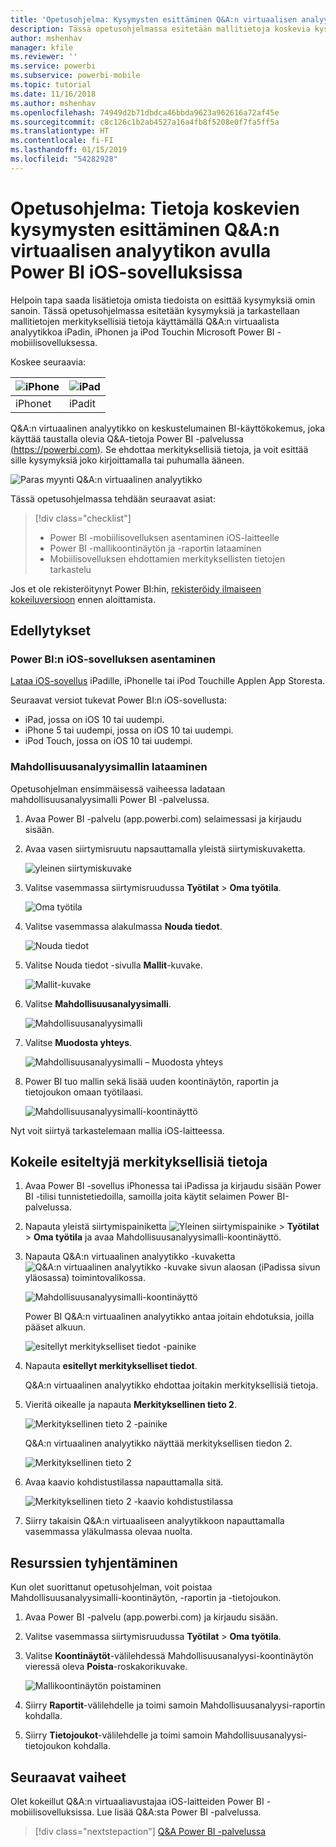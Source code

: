 ```yaml
---
title: 'Opetusohjelma: Kysymysten esittäminen Q&A:n virtuaalisen analyytikon avulla iOS-sovelluksissa'
description: Tässä opetusohjelmassa esitetään mallitietoja koskevia kysymyksiä omin sanoin käyttämällä Q&A:n virtuaalista analyytikkoa iOS-laitteen Power BI -mobiilisovelluksessa.
author: mshenhav
manager: kfile
ms.reviewer: ''
ms.service: powerbi
ms.subservice: powerbi-mobile
ms.topic: tutorial
ms.date: 11/16/2018
ms.author: mshenhav
ms.openlocfilehash: 74949d2b71dbdca46bbda9623a962616a72af45e
ms.sourcegitcommit: c8c126c1b2ab4527a16a4fb8f5208e0f7fa5ff5a
ms.translationtype: HT
ms.contentlocale: fi-FI
ms.lasthandoff: 01/15/2019
ms.locfileid: "54282928"
---
```

# <a name="tutorial-ask-questions-about-your-data-with-the-qa-virtual-analyst-in-the-power-bi-ios-apps"></a>Opetusohjelma: Tietoja koskevien kysymysten esittäminen Q&A:n virtuaalisen analyytikon avulla Power BI iOS-sovelluksissa

Helpoin tapa saada lisätietoja omista tiedoista on esittää kysymyksiä omin sanoin. Tässä opetusohjelmassa esitetään kysymyksiä ja tarkastellaan mallitietojen merkityksellisiä tietoja käyttämällä Q&A:n virtuaalista analyytikkoa iPadin, iPhonen ja iPod Touchin Microsoft Power BI -mobiilisovelluksessa. 

Koskee seuraavia:

| ![iPhone](./media/tutorial-mobile-apps-ios-qna/iphone-logo-50-px.png) | ![iPad](./media/tutorial-mobile-apps-ios-qna/ipad-logo-50-px.png) |
|:--- |:--- |
| iPhonet |iPadit |

Q&A:n virtuaalinen analyytikko on keskustelumainen BI-käyttökokemus, joka käyttää taustalla olevia Q&A-tietoja Power BI -palvelussa [(https://powerbi.com)](https://powerbi.com). Se ehdottaa merkityksellisiä tietoja, ja voit esittää sille kysymyksiä joko kirjoittamalla tai puhumalla ääneen.

![Paras myynti Q&A:n virtuaalinen analyytikko](./media/tutorial-mobile-apps-ios-qna/power-bi-ios-q-n-a-top-sale-intro.png)

Tässä opetusohjelmassa tehdään seuraavat asiat:

> [!div class="checklist"]
> * Power BI -mobiilisovelluksen asentaminen iOS-laitteelle
> * Power BI -mallikoontinäytön ja -raportin lataaminen
> * Mobiilisovelluksen ehdottamien merkityksellisten tietojen tarkastelu

Jos et ole rekisteröitynyt Power BI:hin, [rekisteröidy ilmaiseen kokeiluversioon](https://app.powerbi.com/signupredirect?pbi_source=web) ennen aloittamista.

## <a name="prerequisites"></a>Edellytykset

### <a name="install-the-power-bi-for-ios-app"></a>Power BI:n iOS-sovelluksen asentaminen
[Lataa iOS-sovellus](http://go.microsoft.com/fwlink/?LinkId=522062 "Lataa iPhone-sovellus") iPadille, iPhonelle tai iPod Touchille Applen App Storesta.

Seuraavat versiot tukevat Power BI:n iOS-sovellusta:
- iPad, jossa on iOS 10 tai uudempi.
- iPhone 5 tai uudempi, jossa on iOS 10 tai uudempi. 
- iPod Touch, jossa on iOS 10 tai uudempi.

### <a name="download-the-opportunity-analysis-sample"></a>Mahdollisuusanalyysimallin lataaminen
Opetusohjelman ensimmäisessä vaiheessa ladataan mahdollisuusanalyysimalli Power BI -palvelussa.

1. Avaa Power BI -palvelu (app.powerbi.com) selaimessasi ja kirjaudu sisään.

1. Avaa vasen siirtymisruutu napsauttamalla yleistä siirtymiskuvaketta.

    ![yleinen siirtymiskuvake](./media/tutorial-mobile-apps-ios-qna/power-bi-android-quickstart-global-nav-icon.png)

2. Valitse vasemmassa siirtymisruudussa **Työtilat** > **Oma työtila**.

    ![Oma työtila](./media/tutorial-mobile-apps-ios-qna/power-bi-android-quickstart-my-workspace.png)

3. Valitse vasemmassa alakulmassa **Nouda tiedot**.
   
    ![Nouda tiedot](./media/tutorial-mobile-apps-ios-qna/power-bi-get-data.png)

3. Valitse Nouda tiedot -sivulla **Mallit**-kuvake.
   
   ![Mallit-kuvake](./media/tutorial-mobile-apps-ios-qna/power-bi-samples-icon.png)

4. Valitse **Mahdollisuusanalyysimalli**.
 
    ![Mahdollisuusanalyysimalli](./media/tutorial-mobile-apps-ios-qna/power-bi-oa.png)
 
8. Valitse **Muodosta yhteys**.  
  
   ![Mahdollisuusanalyysimalli – Muodosta yhteys](./media/tutorial-mobile-apps-ios-qna/opportunity-connect.png)
   
5. Power BI tuo mallin sekä lisää uuden koontinäytön, raportin ja tietojoukon omaan työtilaasi.
   
   ![Mahdollisuusanalyysimalli-koontinäyttö](./media/tutorial-mobile-apps-ios-qna/power-bi-service-opportunity-sample.png)

Nyt voit siirtyä tarkastelemaan mallia iOS-laitteessa.

## <a name="try-featured-insights"></a>Kokeile esiteltyjä merkityksellisiä tietoja
1. Avaa Power BI -sovellus iPhonessa tai iPadissa ja kirjaudu sisään Power BI -tilisi tunnistetiedoilla, samoilla joita käytit selaimen Power BI-palvelussa.

1.  Napauta yleistä siirtymispainiketta ![Yleinen siirtymispainike](./media/tutorial-mobile-apps-ios-qna/power-bi-iphone-global-nav-button.png) > **Työtilat** > **Oma työtila** ja avaa Mahdollisuusanalyysimalli-koontinäyttö.

2. Napauta Q&A:n virtuaalinen analyytikko -kuvaketta ![Q&A:n virtuaalinen analyytikko -kuvake](./media/tutorial-mobile-apps-ios-qna/power-bi-ios-q-n-a-icon.png) sivun alaosan (iPadissa sivun yläosassa) toimintovalikossa.

     ![Mahdollisuusanalyysimalli-koontinäyttö](./media/tutorial-mobile-apps-ios-qna/power-bi-ios-qna-opportunity-analysis.png)

     Power BI Q&A:n virtuaalinen analyytikko antaa joitain ehdotuksia, joilla pääset alkuun.

     ![esitellyt merkitykselliset tiedot -painike](./media/tutorial-mobile-apps-ios-qna/power-bi-ios-qna-suggest-insights.png)
3. Napauta **esitellyt merkitykselliset tiedot**.

     Q&A:n virtuaalinen analyytikko ehdottaa joitakin merkityksellisiä tietoja.
4. Vieritä oikealle ja napauta **Merkityksellinen tieto 2**.

    ![Merkityksellinen tieto 2 -painike](./media/tutorial-mobile-apps-ios-qna/power-bi-ios-qna-suggest-insight-2.png)

     Q&A:n virtuaalinen analyytikko näyttää merkityksellisen tiedon 2.

    ![Merkityksellinen tieto 2](./media/tutorial-mobile-apps-ios-qna/power-bi-ios-qna-show-insight-2.png)
5. Avaa kaavio kohdistustilassa napauttamalla sitä.

    ![Merkityksellinen tieto 2 -kaavio kohdistustilassa](./media/tutorial-mobile-apps-ios-qna/power-bi-ios-qna-open-insight-2.png)
6. Siirry takaisin Q&A:n virtuaaliseen analyytikkoon napauttamalla vasemmassa yläkulmassa olevaa nuolta.

## <a name="clean-up-resources"></a>Resurssien tyhjentäminen

Kun olet suorittanut opetusohjelman, voit poistaa Mahdollisuusanalyysimalli-koontinäytön, -raportin ja -tietojoukon.

1. Avaa Power BI -palvelu (app.powerbi.com) ja kirjaudu sisään.

2. Valitse vasemmassa siirtymisruudussa **Työtilat** > **Oma työtila**.

3. Valitse **Koontinäytöt**-välilehdessä Mahdollisuusanalyysi-koontinäytön vieressä oleva **Poista**-roskakorikuvake.

    ![Mallikoontinäytön poistaminen](./media/tutorial-mobile-apps-ios-qna/power-bi-service-delete-opportunity-sample.png)

4. Siirry **Raportit**-välilehdelle ja toimi samoin Mahdollisuusanalyysi-raportin kohdalla.

5. Siirry **Tietojoukot**-välilehdelle ja toimi samoin Mahdollisuusanalyysi-tietojoukon kohdalla.


## <a name="next-steps"></a>Seuraavat vaiheet

Olet kokeillut Q&A:n virtuaaliavustajaa iOS-laitteiden Power BI -mobiilisovelluksissa. Lue lisää Q&A:sta Power BI -palvelussa.
> [!div class="nextstepaction"]
> [Q&A Power BI -palvelussa](../end-user-q-and-a.md)


